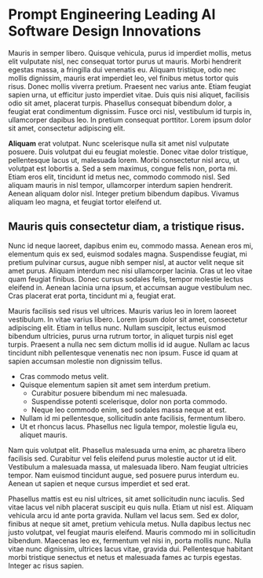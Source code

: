 # Prompt Engineering Leading AI Software Design Innovations

Mauris in semper libero. Quisque vehicula, purus id imperdiet mollis, metus elit vulputate nisl, nec consequat tortor purus ut mauris. Morbi hendrerit egestas massa, a fringilla dui venenatis eu. Aliquam tristique, odio nec mollis dignissim, mauris erat imperdiet leo, vel finibus metus tortor quis risus. Donec mollis viverra pretium. Praesent nec varius ante. Etiam feugiat sapien urna, ut efficitur justo imperdiet vitae. Duis quis nisi aliquet, facilisis odio sit amet, placerat turpis. Phasellus consequat bibendum dolor, a feugiat erat condimentum dignissim. Fusce orci nisl, vestibulum id turpis in, ullamcorper dapibus leo. In pretium consequat porttitor. Lorem ipsum dolor sit amet, consectetur adipiscing elit.

**Aliquam** erat volutpat. Nunc scelerisque nulla sit amet nisl vulputate posuere. Duis volutpat dui eu feugiat molestie. Donec vitae dolor tristique, pellentesque lacus ut, malesuada lorem. Morbi consectetur nisl arcu, ut volutpat est lobortis a. Sed a sem maximus, congue felis non, porta mi. Etiam eros elit, tincidunt id metus nec, commodo commodo nisl. Sed aliquam mauris in nisl tempor, ullamcorper interdum sapien hendrerit. Aenean aliquam dolor nisl. Integer pretium bibendum dapibus. Vivamus aliquam leo magna, et feugiat tortor eleifend ut.

## Mauris quis consectetur diam, a tristique risus.

Nunc id neque laoreet, dapibus enim eu, commodo massa. Aenean eros mi, elementum quis ex sed, euismod sodales magna. Suspendisse feugiat, mi pretium pulvinar cursus, augue nibh semper nisl, at auctor velit neque sit amet purus. Aliquam interdum nec nisi ullamcorper lacinia. Cras ut leo vitae quam feugiat finibus. Donec cursus sodales felis, tempor molestie lectus eleifend in. Aenean lacinia urna ipsum, et accumsan augue vestibulum nec. Cras placerat erat porta, tincidunt mi a, feugiat erat.

Mauris facilisis sed risus vel ultrices. Mauris varius leo in lorem laoreet vestibulum. In vitae varius libero. Lorem ipsum dolor sit amet, consectetur adipiscing elit. Etiam in tellus nunc. Nullam suscipit, lectus euismod bibendum ultricies, purus urna rutrum tortor, in aliquet turpis nisl eget turpis. Praesent a nulla nec sem dictum mollis id id augue. Nullam ac lacus tincidunt nibh pellentesque venenatis nec non ipsum. Fusce id quam at sapien accumsan molestie non dignissim tellus.

- Cras commodo metus velit.
- Quisque elementum sapien sit amet sem interdum pretium.
    - Curabitur posuere bibendum mi nec malesuada.
    - Suspendisse potenti scelerisque, dolor non porta commodo.
    - Neque leo commodo enim, sed sodales massa neque at est.
- Nullam id mi pellentesque, sollicitudin ante facilisis, fermentum libero.
- Ut et rhoncus lacus. Phasellus nec ligula tempor, molestie ligula eu, aliquet mauris.

Nam quis volutpat elit. Phasellus malesuada urna enim, ac pharetra libero facilisis sed. Curabitur vel felis eleifend purus molestie auctor ut id elit. Vestibulum a malesuada massa, ut malesuada libero. Nam feugiat ultricies tempor. Nam euismod tincidunt augue, sed posuere purus interdum eu. Aenean ut sapien et neque cursus imperdiet et sed erat.


Phasellus mattis est eu nisl ultrices, sit amet sollicitudin nunc iaculis. Sed vitae lacus vel nibh placerat suscipit eu quis nulla. Etiam ut nisl est. Aliquam vehicula arcu id ante porta gravida. Nullam vel lacus sem. Sed ex dolor, finibus at neque sit amet, pretium vehicula metus. Nulla dapibus lectus nec justo volutpat, vel feugiat mauris eleifend. Mauris commodo mi in sollicitudin bibendum. Maecenas leo ex, fermentum vel nisi in, porta mollis nunc. Nulla vitae nunc dignissim, ultrices lacus vitae, gravida dui. Pellentesque habitant morbi tristique senectus et netus et malesuada fames ac turpis egestas. Integer ac risus sapien.
